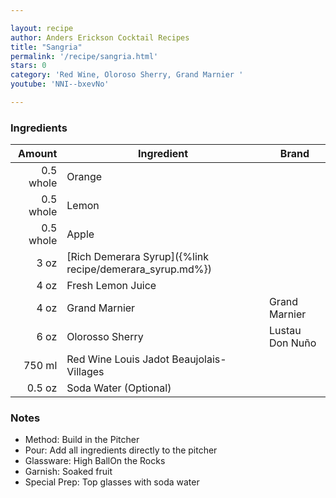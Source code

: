 ```yaml
---

layout: recipe
author: Anders Erickson Cocktail Recipes
title: "Sangria"
permalink: '/recipe/sangria.html'
stars: 0
category: 'Red Wine, Oloroso Sherry, Grand Marnier '
youtube: 'NNI--bxevNo'

---
```


### Ingredients

| Amount  | Ingredient               | Brand                 |
| --------: | -------------------------------------------------------- | --------------- |
| 0.5 whole | Orange                                                   |
| 0.5 whole | Lemon                                                    |
| 0.5 whole | Apple                                                    |
|      3 oz | [Rich Demerara Syrup]({%link recipe/demerara_syrup.md%}) |
|      4 oz | Fresh Lemon Juice                                        |
|      4 oz | Grand Marnier                                            | Grand Marnier   |
|      6 oz | Olorosso Sherry                                          | Lustau Don Nuño |
|    750 ml | Red Wine Louis Jadot Beaujolais-Villages                 |
|    0.5 oz | Soda Water (Optional)                                    |

### Notes

- Method: Build in the Pitcher
- Pour: Add all ingredients directly to the pitcher
- Glassware: High BallOn the Rocks
- Garnish: Soaked fruit
- Special Prep: Top glasses with soda water


